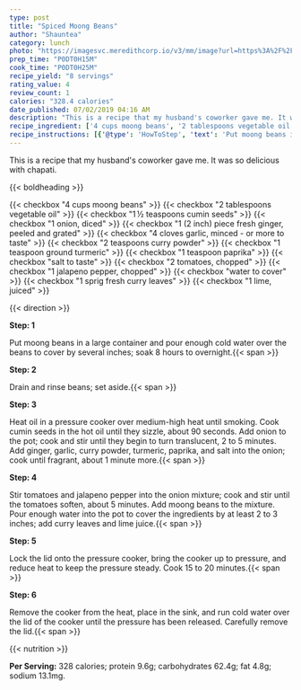 ```yaml
---
type: post
title: "Spiced Moong Beans"
author: "Shauntea"
category: lunch
photo: "https://imagesvc.meredithcorp.io/v3/mm/image?url=https%3A%2F%2Fimages.media-allrecipes.com%2Fuserphotos%2F1226440.jpg"
prep_time: "P0DT0H15M"
cook_time: "P0DT0H25M"
recipe_yield: "8 servings"
rating_value: 4
review_count: 1
calories: "328.4 calories"
date_published: 07/02/2019 04:16 AM
description: "This is a recipe that my husband's coworker gave me. It was so delicious with chapati."
recipe_ingredient: ['4 cups moong beans', '2 tablespoons vegetable oil', '1\u2009½ teaspoons cumin seeds', '1 onion, diced', '1 (2 inch) piece fresh ginger, peeled and grated', '4 cloves garlic, minced - or more to taste', '2 teaspoons curry powder', '1 teaspoon ground turmeric', '1 teaspoon paprika', 'salt to taste', '2 tomatoes, chopped', '1 jalapeno pepper, chopped', 'water to cover', '1 sprig fresh curry leaves', '1 lime, juiced']
recipe_instructions: [{'@type': 'HowToStep', 'text': 'Put moong beans in a large container and pour enough cold water over the beans to cover by several inches; soak 8 hours to overnight.\n'}, {'@type': 'HowToStep', 'text': 'Drain and rinse beans; set aside.\n'}, {'@type': 'HowToStep', 'text': 'Heat oil in a pressure cooker over medium-high heat until smoking. Cook cumin seeds in the hot oil until they sizzle, about 90 seconds. Add onion to the pot; cook and stir until they begin to turn translucent, 2 to 5 minutes. Add ginger, garlic, curry powder, turmeric, paprika, and salt into the onion; cook until fragrant, about 1 minute more.\n'}, {'@type': 'HowToStep', 'text': 'Stir tomatoes and jalapeno pepper into the onion mixture; cook and stir until the tomatoes soften, about 5 minutes. Add moong beans to the mixture. Pour enough water into the pot to cover the ingredients by at least 2 to 3 inches; add curry leaves and lime juice.\n'}, {'@type': 'HowToStep', 'text': 'Lock the lid onto the pressure cooker, bring the cooker up to pressure, and reduce heat to keep the pressure steady. Cook 15 to 20 minutes.\n'}, {'@type': 'HowToStep', 'text': 'Remove the cooker from the heat, place in the sink, and run cold water over the lid of the cooker until the pressure has been released. Carefully remove the lid.\n'}]
---
```


This is a recipe that my husband's coworker gave me. It was so delicious with chapati. 

{{< boldheading >}}

{{< checkbox "4 cups moong beans" >}}
{{< checkbox "2 tablespoons vegetable oil" >}}
{{< checkbox "1 ½ teaspoons cumin seeds" >}}
{{< checkbox "1  onion, diced" >}}
{{< checkbox "1 (2 inch) piece fresh ginger, peeled and grated" >}}
{{< checkbox "4 cloves garlic, minced - or more to taste" >}}
{{< checkbox "2 teaspoons curry powder" >}}
{{< checkbox "1 teaspoon ground turmeric" >}}
{{< checkbox "1 teaspoon paprika" >}}
{{< checkbox "salt to taste" >}}
{{< checkbox "2  tomatoes, chopped" >}}
{{< checkbox "1  jalapeno pepper, chopped" >}}
{{< checkbox "water to cover" >}}
{{< checkbox "1 sprig fresh curry leaves" >}}
{{< checkbox "1  lime, juiced" >}}


{{< direction >}}

**Step: 1**

Put moong beans in a large container and pour enough cold water over the beans to cover by several inches; soak 8 hours to overnight.{{< span >}}

**Step: 2**

Drain and rinse beans; set aside.{{< span >}}

**Step: 3**

Heat oil in a pressure cooker over medium-high heat until smoking. Cook cumin seeds in the hot oil until they sizzle, about 90 seconds. Add onion to the pot; cook and stir until they begin to turn translucent, 2 to 5 minutes. Add ginger, garlic, curry powder, turmeric, paprika, and salt into the onion; cook until fragrant, about 1 minute more.{{< span >}}

**Step: 4**

Stir tomatoes and jalapeno pepper into the onion mixture; cook and stir until the tomatoes soften, about 5 minutes. Add moong beans to the mixture. Pour enough water into the pot to cover the ingredients by at least 2 to 3 inches; add curry leaves and lime juice.{{< span >}}

**Step: 5**

Lock the lid onto the pressure cooker, bring the cooker up to pressure, and reduce heat to keep the pressure steady. Cook 15 to 20 minutes.{{< span >}}

**Step: 6**

Remove the cooker from the heat, place in the sink, and run cold water over the lid of the cooker until the pressure has been released. Carefully remove the lid.{{< span >}}

{{< nutrition >}}

**Per Serving:** 328 calories; protein 9.6g; carbohydrates 62.4g; fat 4.8g; sodium 13.1mg.